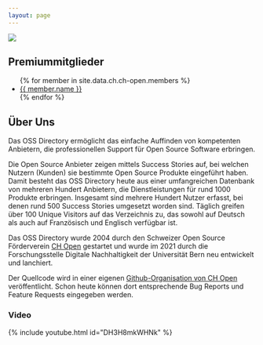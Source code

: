 ```yaml
---
layout: page
---
```

![](https://minio.digisus.ch/ossdirectory-assets/OSSD_Logo_rgb.svg)

## Premiummitglieder

<ul>
{% for member in site.data.ch.ch-open.members %}
  <li> <a href="{{ site.url }}/vendors/{{ member.country }}/{{ member.identifier }}.html">{{ member.name }}</a> </li>
{% endfor %}
</ul>

## Über Uns

Das OSS Directory ermöglicht das einfache Auffinden von kompetenten Anbietern, die professionellen Support für Open Source Software erbringen.

Die Open Source Anbieter zeigen mittels Success Stories auf, bei welchen Nutzern (Kunden) sie bestimmte Open Source Produkte eingeführt haben. Damit besteht das OSS Directory heute aus einer umfangreichen Datenbank von mehreren Hundert Anbietern, die Dienstleistungen für rund 1000 Produkte erbringen. Insgesamt sind mehrere Hundert Nutzer erfasst, bei denen rund 500 Success Stories umgesetzt worden sind. Täglich greifen über 100 Unique Visitors auf das Verzeichnis zu, das sowohl auf Deutsch als auch auf Französisch und Englisch verfügbar ist.

Das OSS Directory wurde 2004 durch den Schweizer Open Source Förderverein [CH Open](https://www.ch-open.ch) gestartet und wurde im 2021 durch die Forschungsstelle Digitale Nachhaltigkeit der Universität Bern neu entwickelt und lanchiert.

Der Quellcode wird in einer eigenen [Github-Organisation von CH Open](http://github.com/ossdirectory/) veröffentlicht. Schon heute können dort entsprechende Bug Reports und Feature Requests eingegeben werden.

### Video

{% include youtube.html id="DH3H8mkWHNk" %}
